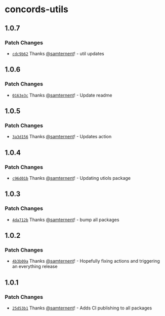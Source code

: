 # concords-utils

## 1.0.7

### Patch Changes

- [`cdc9b62`](https://github.com/samternent/home/commit/cdc9b62e722e06fb9da061a67566cbfed688be5c) Thanks [@samternent](https://github.com/samternent)! - util updates

## 1.0.6

### Patch Changes

- [`0163e3c`](https://github.com/samternent/home/commit/0163e3c02abf4bc0a05e026db3c7bf3c1b1e8e57) Thanks [@samternent](https://github.com/samternent)! - Update readme

## 1.0.5

### Patch Changes

- [`3a3d156`](https://github.com/samternent/home/commit/3a3d156030ec4f5acd3575a0df41b8eab6858627) Thanks [@samternent](https://github.com/samternent)! - Updates action

## 1.0.4

### Patch Changes

- [`c96d01b`](https://github.com/samternent/home/commit/c96d01bd3cbce2064ba6549950a6096a30d9eaca) Thanks [@samternent](https://github.com/samternent)! - Updating utiols package

## 1.0.3

### Patch Changes

- [`4da712b`](https://github.com/samternent/home/commit/4da712b1ffa7d134f664886b1a99d4771d2c04c6) Thanks [@samternent](https://github.com/samternent)! - bump all packages

## 1.0.2

### Patch Changes

- [`4b3b09a`](https://github.com/samternent/home/commit/4b3b09a759b54a4d861ac22d64df70e54161501b) Thanks [@samternent](https://github.com/samternent)! - Hopefully fixing actions and triggering an everything release

## 1.0.1

### Patch Changes

- [`25d53b1`](https://github.com/samternent/home/commit/25d53b1ca03ebe7905b94f69c05c30409b28a444) Thanks [@samternent](https://github.com/samternent)! - Adds CI publishing to all packages
